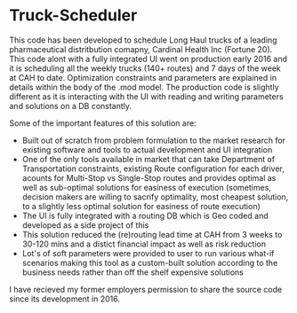 # Truck-Scheduler

This code has been developed to schedule Long Haul trucks of a leading pharmaceutical distritbution comapny, Cardinal Health Inc (Fortune 20). This code alont with a fully integrated UI went on production early 2016 and it is scheduling all the weekly trucks (140+ routes) and 7 days of the week at CAH to date.
Optimization constraints and parameters are explained in details within the body of the .mod model. The production code is slightly different as it is interacting with the UI with reading and writing parameters and solutions on a DB constantly.

Some of the important features of this solution are:
- Built out of scratch from problem formulation to the market research for existing software and tools to actual development and UI integration
- One of the only tools available in market that can take Department of Transportation constraints, existing Route configuration for each driver, acounts for Multi-Stop vs Single-Stop routes and provides optimal as well as sub-optimal solutions for easiness of execution (sometimes, decision makers are willing to sacrify optimality, most cheapest solution, to a slightly less optimal solution for easiness of route execution)
- The UI is fully integrated with a routing DB which is Geo coded and developed as a side project of this
- This solution reduced the (re)routing lead time at CAH from 3 weeks to 30-120 mins and a distict financial impact as well as risk reduction
- Lot's of soft parameters were provided to user to run various what-if scenarios making this tool as a custom-built solution according to the business needs rather than off the shelf expensive solutions

I have recieved my former employers permission to share the source code since its development in 2016.
